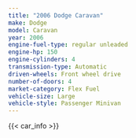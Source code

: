 ```yaml
---
title: "2006 Dodge Caravan"
make: Dodge
model: Caravan
year: 2006
engine-fuel-type: regular unleaded
engine-hp: 150
engine-cylinders: 4
transmission-type: Automatic
driven-wheels: Front wheel drive
number-of-doors: 4
market-category: Flex Fuel
vehicle-size: Large
vehicle-style: Passenger Minivan
---
```


{{< car_info >}}
